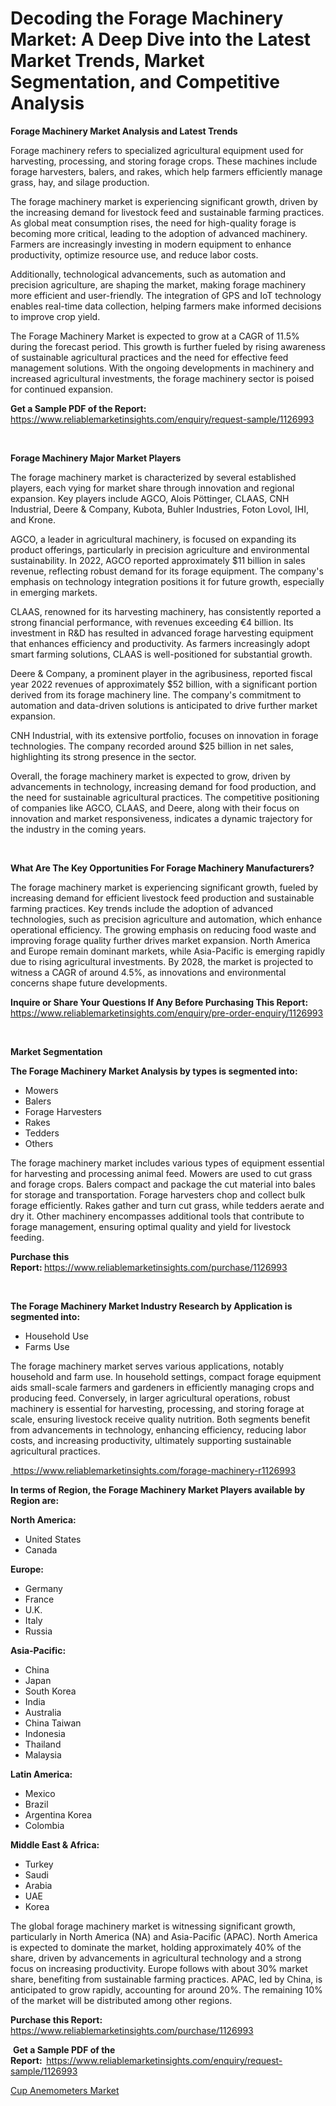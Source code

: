 <p><h1>Decoding the Forage Machinery Market: A Deep Dive into the Latest Market Trends, Market Segmentation, and Competitive Analysis</h1></p><p><strong>Forage Machinery Market Analysis and Latest Trends</strong></p>
<p><p>Forage machinery refers to specialized agricultural equipment used for harvesting, processing, and storing forage crops. These machines include forage harvesters, balers, and rakes, which help farmers efficiently manage grass, hay, and silage production. </p><p>The forage machinery market is experiencing significant growth, driven by the increasing demand for livestock feed and sustainable farming practices. As global meat consumption rises, the need for high-quality forage is becoming more critical, leading to the adoption of advanced machinery. Farmers are increasingly investing in modern equipment to enhance productivity, optimize resource use, and reduce labor costs.</p><p>Additionally, technological advancements, such as automation and precision agriculture, are shaping the market, making forage machinery more efficient and user-friendly. The integration of GPS and IoT technology enables real-time data collection, helping farmers make informed decisions to improve crop yield.</p><p>The Forage Machinery Market is expected to grow at a CAGR of 11.5% during the forecast period. This growth is further fueled by rising awareness of sustainable agricultural practices and the need for effective feed management solutions. With the ongoing developments in machinery and increased agricultural investments, the forage machinery sector is poised for continued expansion.</p></p>
<p><strong>Get a Sample PDF of the Report:&nbsp;</strong> <a href="https://www.reliablemarketinsights.com/enquiry/request-sample/1126993?utm_campaign=2389&utm_medium=2&utm_source=Github&utm_content=ia&utm_term=21022025&utm_id=forage-machinery">https://www.reliablemarketinsights.com/enquiry/request-sample/1126993</a></p>
<p>&nbsp;</p>
<p><strong>Forage Machinery Major Market Players</strong></p>
<p><p>The forage machinery market is characterized by several established players, each vying for market share through innovation and regional expansion. Key players include AGCO, Alois Pöttinger, CLAAS, CNH Industrial, Deere & Company, Kubota, Buhler Industries, Foton Lovol, IHI, and Krone. </p><p>AGCO, a leader in agricultural machinery, is focused on expanding its product offerings, particularly in precision agriculture and environmental sustainability. In 2022, AGCO reported approximately $11 billion in sales revenue, reflecting robust demand for its forage equipment. The company's emphasis on technology integration positions it for future growth, especially in emerging markets.</p><p>CLAAS, renowned for its harvesting machinery, has consistently reported a strong financial performance, with revenues exceeding €4 billion. Its investment in R&D has resulted in advanced forage harvesting equipment that enhances efficiency and productivity. As farmers increasingly adopt smart farming solutions, CLAAS is well-positioned for substantial growth.</p><p>Deere & Company, a prominent player in the agribusiness, reported fiscal year 2022 revenues of approximately $52 billion, with a significant portion derived from its forage machinery line. The company's commitment to automation and data-driven solutions is anticipated to drive further market expansion.</p><p>CNH Industrial, with its extensive portfolio, focuses on innovation in forage technologies. The company recorded around $25 billion in net sales, highlighting its strong presence in the sector.</p><p>Overall, the forage machinery market is expected to grow, driven by advancements in technology, increasing demand for food production, and the need for sustainable agricultural practices. The competitive positioning of companies like AGCO, CLAAS, and Deere, along with their focus on innovation and market responsiveness, indicates a dynamic trajectory for the industry in the coming years.</p></p>
<p>&nbsp;</p>
<p><strong>What Are The Key Opportunities For Forage Machinery Manufacturers?</strong></p>
<p><p>The forage machinery market is experiencing significant growth, fueled by increasing demand for efficient livestock feed production and sustainable farming practices. Key trends include the adoption of advanced technologies, such as precision agriculture and automation, which enhance operational efficiency. The growing emphasis on reducing food waste and improving forage quality further drives market expansion. North America and Europe remain dominant markets, while Asia-Pacific is emerging rapidly due to rising agricultural investments. By 2028, the market is projected to witness a CAGR of around 4.5%, as innovations and environmental concerns shape future developments.</p></p>
<p><strong>Inquire or Share Your Questions If Any Before Purchasing This Report:</strong> <a href="https://www.reliablemarketinsights.com/enquiry/pre-order-enquiry/1126993?utm_campaign=2389&utm_medium=2&utm_source=Github&utm_content=ia&utm_term=21022025&utm_id=forage-machinery">https://www.reliablemarketinsights.com/enquiry/pre-order-enquiry/1126993</a></p>
<p>&nbsp;</p>
<p><strong>Market Segmentation</strong></p>
<p><strong>The Forage Machinery Market Analysis by types is segmented into:</strong></p>
<p><ul><li>Mowers</li><li>Balers</li><li>Forage Harvesters</li><li>Rakes</li><li>Tedders</li><li>Others</li></ul></p>
<p><p>The forage machinery market includes various types of equipment essential for harvesting and processing animal feed. Mowers are used to cut grass and forage crops. Balers compact and package the cut material into bales for storage and transportation. Forage harvesters chop and collect bulk forage efficiently. Rakes gather and turn cut grass, while tedders aerate and dry it. Other machinery encompasses additional tools that contribute to forage management, ensuring optimal quality and yield for livestock feeding.</p></p>
<p><strong>Purchase this Report:&nbsp;</strong><a href="https://www.reliablemarketinsights.com/purchase/1126993?utm_campaign=2389&utm_medium=2&utm_source=Github&utm_content=ia&utm_term=21022025&utm_id=forage-machinery">https://www.reliablemarketinsights.com/purchase/1126993</a></p>
<p>&nbsp;</p>
<p><strong>The Forage Machinery Market Industry Research by Application is segmented into:</strong></p>
<p><ul><li>Household Use</li><li>Farms Use</li></ul></p>
<p><p>The forage machinery market serves various applications, notably household and farm use. In household settings, compact forage equipment aids small-scale farmers and gardeners in efficiently managing crops and producing feed. Conversely, in larger agricultural operations, robust machinery is essential for harvesting, processing, and storing forage at scale, ensuring livestock receive quality nutrition. Both segments benefit from advancements in technology, enhancing efficiency, reducing labor costs, and increasing productivity, ultimately supporting sustainable agricultural practices.</p></p>
<p><a href="https://www.reliablemarketinsights.com/forage-machinery-r1126993?utm_campaign=2389&utm_medium=2&utm_source=Github&utm_content=ia&utm_term=21022025&utm_id=forage-machinery">&nbsp;https://www.reliablemarketinsights.com/forage-machinery-r1126993</a></p>
<p><strong>In terms of Region, the Forage Machinery Market Players available by Region are:</strong></p>
<p>
    <p> <strong> North America: </strong>
        <ul>
            <li>United States</li>
            <li>Canada</li>
        </ul>
        </p> 
    <p> <strong> Europe: </strong>
        <ul>
            <li>Germany</li>
            <li>France</li>
            <li>U.K.</li>
            <li>Italy</li>
            <li>Russia</li>
        </ul>
        </p> 
    <p> <strong> Asia-Pacific: </strong>
        <ul>
            <li>China</li>
            <li>Japan</li>
            <li>South Korea</li>
            <li>India</li>
            <li>Australia</li>
            <li>China Taiwan</li>
            <li>Indonesia</li>
            <li>Thailand</li>
            <li>Malaysia</li>
        </ul>
        </p> 
    <p> <strong> Latin America: </strong>
        <ul>
            <li>Mexico</li>
            <li>Brazil</li>
            <li>Argentina Korea</li>
            <li>Colombia</li>
        </ul>
        </p> 
    <p> <strong> Middle East & Africa: </strong>
        <ul>
            <li>Turkey</li>
            <li>Saudi</li>
            <li>Arabia</li>
            <li>UAE</li>
            <li>Korea</li>
        </ul>
    </p>
    </p>
<p><p>The global forage machinery market is witnessing significant growth, particularly in North America (NA) and Asia-Pacific (APAC). North America is expected to dominate the market, holding approximately 40% of the share, driven by advancements in agricultural technology and a strong focus on increasing productivity. Europe follows with about 30% market share, benefiting from sustainable farming practices. APAC, led by China, is anticipated to grow rapidly, accounting for around 20%. The remaining 10% of the market will be distributed among other regions.</p></p>
<p><strong>Purchase this Report: </strong><a href="https://www.reliablemarketinsights.com/purchase/1126993?utm_campaign=2389&utm_medium=2&utm_source=Github&utm_content=ia&utm_term=21022025&utm_id=forage-machinery">https://www.reliablemarketinsights.com/purchase/1126993</a></p>
<p>&nbsp;<strong>Get a Sample PDF of the Report:&nbsp;&nbsp;</strong><a href="https://www.reliablemarketinsights.com/enquiry/request-sample/1126993?utm_campaign=2389&utm_medium=2&utm_source=Github&utm_content=ia&utm_term=21022025&utm_id=forage-machinery">https://www.reliablemarketinsights.com/enquiry/request-sample/1126993</a></p>
<p><strong></strong></p>
<p><p><a href="https://github.com/cheryjhonson/Market-Research-Report-List-1/blob/main/cup-anemometers-market.md?utm_campaign=2389&utm_medium=2&utm_source=Github&utm_content=ia&utm_term=21022025&utm_id=forage-machinery">Cup Anemometers Market</a></p></p>